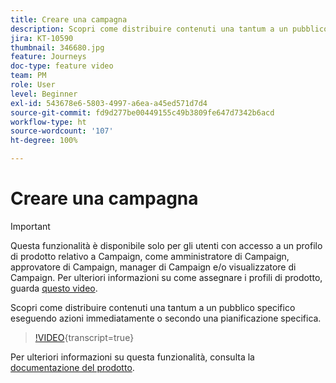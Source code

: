 ```yaml
---
title: Creare una campagna
description: Scopri come distribuire contenuti una tantum a un pubblico specifico eseguendo azioni immediatamente o secondo una pianificazione specifica.
jira: KT-10590
thumbnail: 346680.jpg
feature: Journeys
doc-type: feature video
team: PM
role: User
level: Beginner
exl-id: 543678e6-5803-4997-a6ea-a45ed571d7d4
source-git-commit: fd9d277be00449155c49b3809fe647d7342b6acd
workflow-type: ht
source-wordcount: '107'
ht-degree: 100%

---
```


# Creare una campagna

>[!IMPORTANT]
>
>Questa funzionalità è disponibile solo per gli utenti con accesso a un profilo di prodotto relativo a Campaign, come amministratore di Campaign, approvatore di Campaign, manager di Campaign e/o visualizzatore di Campaign. Per ulteriori informazioni su come assegnare i profili di prodotto, guarda [questo video](/help/set-up-access/access-management.md).

Scopri come distribuire contenuti una tantum a un pubblico specifico eseguendo azioni immediatamente o secondo una pianificazione specifica.

>[!VIDEO](https://video.tv.adobe.com/v/346680?quality=12&learn=on){transcript=true}

Per ulteriori informazioni su questa funzionalità, consulta la [documentazione del prodotto](https://experienceleague.adobe.com/docs/journey-optimizer/using/campaigns/get-started-with-campaigns.html?lang=it).
